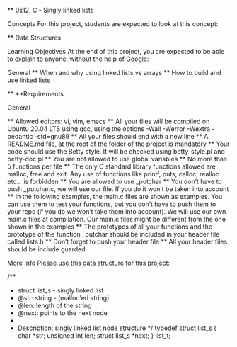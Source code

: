 ** 0x12. C - Singly linked lists

Concepts
For this project, students are expected to look at this concept:

**  Data Structures

Learning Objectives
At the end of this project, you are expected to be able to explain to anyone, without the help of Google:

General
** When and why using linked lists vs arrays
** How to build and use linked lists

** **Requirements

General

** Allowed editors: vi, vim, emacs
** All your files will be compiled on Ubuntu 20.04 LTS using gcc, using the options -Wall -Werror -Wextra -pedantic -std=gnu89
** All your files should end with a new line
** A README.md file, at the root of the folder of the project is mandatory
** Your code should use the Betty style. It will be checked using betty-style.pl and betty-doc.pl
** You are not allowed to use global variables
** No more than 5 functions per file
** The only C standard library functions allowed are malloc, free and exit. Any use of functions like printf, puts, calloc, realloc etc… is forbidden
** You are allowed to use _putchar
** You don’t have to push _putchar.c, we will use our file. If you do it won’t be taken into account
** In the following examples, the main.c files are shown as examples. You can use them to test your functions, but
you don’t have to push them to your repo (if you do we won’t take them into account).
We will use our own main.c files at compilation. Our main.c files might be different from the one shown in the examples
** The prototypes of all your functions and the prototype of the function _putchar should be
included in your header file called lists.h
** Don’t forget to push your header file
** All your header files should be include guarded


More Info
Please use this data structure for this project:

/**
 * struct list_s - singly linked list
 * @str: string - (malloc'ed string)
 * @len: length of the string
 * @next: points to the next node
 *
 * Description: singly linked list node structure
 */
  typedef struct list_s
  {
     char *str;
     unsigned int len;
     struct list_s *next;
   } list_t;